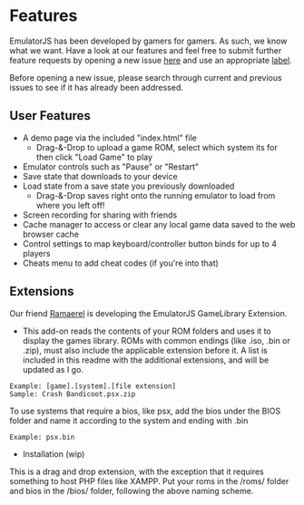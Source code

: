 # Features
EmulatorJS has been developed by gamers for gamers. As such, we know what we want. Have a look at our features and feel free to submit further feature requests by opening a new issue [here](https://github.com/EmulatorJS/EmulatorJS/issues) and use an appropriate [label](https://github.com/EmulatorJS/EmulatorJS/labels).

Before opening a new issue, please search through current and previous issues to see if it has already been addressed.

## User Features
* A demo page via the included "index.html" file
  * Drag-&-Drop to upload a game ROM, select which system its for then click "Load Game" to play
* Emulator controls such as "Pause" or "Restart"
* Save state that downloads to your device
* Load state from a save state you previously downloaded
  * Drag-&-Drop saves right onto the running emulator to load from where you left off!
* Screen recording for sharing with friends
* Cache manager to access or clear any local game data saved to the web browser cache
* Control settings to map keyboard/controller button binds for up to 4 players
* Cheats menu to add cheat codes (if you're into that)

## Extensions
Our friend [Ramaerel](https://github.com/Ramaerel/emulatorjs-GameLibrary) is developing the EmulatorJS GameLibrary Extension.
* This add-on reads the contents of your ROM folders and uses it to display the games library. ROMs with common endings (like .iso, .bin or .zip), must also include the applicable extension before it. A list is included in this readme with the additional extensions, and will be updated as I go.
```
Example: [game].[system].[file extension]
Sample: Crash Bandicoot.psx.zip
```

To use systems that require a bios, like psx, add the bios under the BIOS folder and name it according to the system and ending with .bin
```
Example: psx.bin
```

* Installation (wip)

This is a drag and drop extension, with the exception that it requires something to host PHP files like XAMPP. Put your roms in the /roms/ folder and bios in the /bios/ folder, following the above naming scheme.